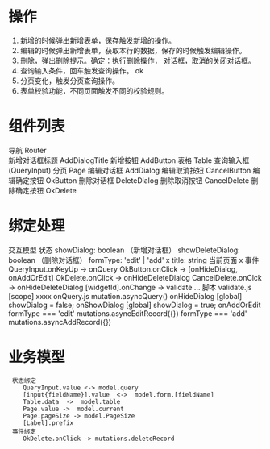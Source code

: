 # 操作
  1. 新增的时候弹出新增表单，保存触发新增的操作。
  2. 编辑的时候弹出新增表单，获取本行的数据，保存的时候触发编辑操作。
  3. 删除，弹出删除提示。确定：执行删除操作， 对话框，取消的关闭对话框。
  4. 查询输入条件，回车触发查询操作。 ok
  5. 分页变化，触发分页查询操作。
  6. 表单校验功能，不同页面触发不同的校验规则。
# 组件列表
   导航 Router  
   新增对话框标题 AddDialogTitle
   新增按钮  AddButton
   表格 Table
   查询输入框 (QueryInput)
   分页  Page
   编辑对话框 AddDialog
   编辑取消按钮 CancelButton
   编辑确定按钮 OkButton 
   删除对话框 DeleteDialog
   删除取消按钮  CancelDelete
   删除确定按钮  OkDelete
# 绑定处理
   交互模型
     状态
       showDialog: boolean （新增对话框）
       showDeleteDialog: boolean  （删除对话框）
       formType: 'edit' | 'add'  x
       title: string 当前页面  x
     事件
       QueryInput.onKeyUp -> onQuery
       OkButton.onClick -> [onHideDialog, onAddOrEdit]
       OkDelete.onClick -> onHideDeleteDialog
       CancelDelete.onClck -> onHideDeleteDialog
       [widgetId].onChange -> validate
        ...
     脚本
       validate.js [scope]
         xxxx
       onQuery.js
          mutation.asyncQuery()
       onHideDialog [global]
          showDialog = false;
       onShowDialog [global]
          showDialog = true;
       onAddOrEdit	
           formType === 'edit'
               mutations.asyncEditRecord({})
           formType === 'add'
               mutations.asyncAddRecord({})
             
# 业务模型 
   	 状态绑定
   	    QueryInput.value <-> model.query
   	    [input{fieldName}].value  <->  model.form.[fieldName]
   	    Table.data  ->  model.table
   	    Page.value ->  model.current
   	    Page.pageSize -> model.PageSize
   	    [Label].prefix
   	 事件绑定
   	    OkDelete.onClick -> mutations.deleteRecord

